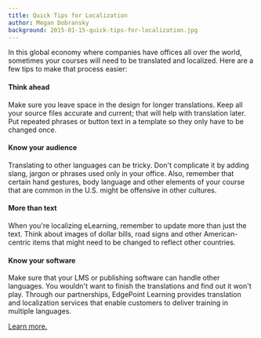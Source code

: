 ```yaml
---
title: Quick Tips for Localization
author: Megan Dobransky
background: 2015-01-15-quick-tips-for-localization.jpg
---
```

In this global economy where companies have offices all over the world, sometimes your courses will need to be translated and localized. Here are a few tips to make that process easier:

#### Think ahead
Make sure you leave space in the design for longer translations. Keep all your source files accurate and current; that will help with translation later. Put repeated phrases or button text in a template so they only have to be changed once. 

#### Know your audience
 Translating to other languages can be tricky. Don't complicate it by adding slang, jargon or phrases used only in your office. Also, remember that certain hand gestures, body language and other elements of your course that are common in the U.S. might be offensive in other cultures. 

#### More than text
When you're localizing eLearning, remember to update more than just the text. Think about images of dollar bills, road signs and other American-centric items that might need to be changed to reflect other countries.   

#### Know your software
Make sure that your LMS or publishing software can handle other languages. You wouldn't want to finish the translations and find out it won't play. Through our partnerships, EdgePoint Learning provides translation and localization services that enable customers to deliver training in multiple languages.

[Learn more.](http://bit.ly/17qFawa)
